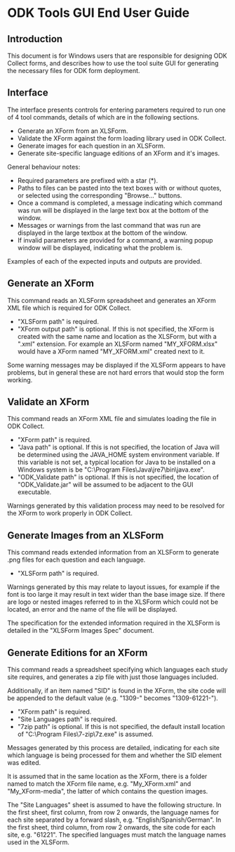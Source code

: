 # ODK Tools GUI End User Guide


## Introduction
This document is for Windows users that are responsible for designing ODK 
Collect forms, and describes how to use the tool suite GUI for generating the
necessary files for ODK form deployment.


## Interface
The interface presents controls for entering parameters required to run one of
4 tool commands, details of which are in the following sections.

- Generate an XForm from an XLSForm.
- Validate the XForm against the form loading library used in ODK Collect.
- Generate images for each question in an XLSForm.
- Generate site-specific language editions of an XForm and it's images.

General behaviour notes:

- Required parameters are prefixed with a star (*).
- Paths to files can be pasted into the text boxes with or without quotes, or
  selected using the corresponding "Browse..." buttons.
- Once a command is completed, a message indicating which command was run will
  be displayed in the large text box at the bottom of the window.
- Messages or warnings from the last command that was run are displayed in the
  large textbox at the bottom of the window.
- If invalid parameters are provided for a command, a warning popup window will
  be displayed, indicating what the problem is.

Examples of each of the expected inputs and outputs are provided.


## Generate an XForm
This command reads an XLSForm spreadsheet and generates an XForm XML file which
is required for ODK Collect.

- "XLSForm path" is required.
- "XForm output path" is optional. If this is not specified, the XForm is
  created with the same name and location as the XLSForm, but with a ".xml"
  extension. For example an XLSForm named "MY_XFORM.xlsx" would have a XForm
  named "MY_XFORM.xml" created next to it.

Some warning messages may be displayed if the XLSForm appears to have problems,
but in general these are not hard errors that would stop the form working.

## Validate an XForm
This command reads an XForm XML file and simulates loading the file in ODK
Collect.

- "XForm path" is required.
- "Java path" is optional. If this is not specified, the location of Java will
  be determined using the JAVA_HOME system environment variable. If this
  variable is not set, a typical location for Java to be installed on a Windows
  system is be "C:\\Program Files\\Java\\jre7\\bin\\java.exe".
- "ODK_Validate path" is optional. If this is not specified, the location of
  "ODK_Validate.jar" will be assumed to be adjacent to the GUI executable.

Warnings generated by this validation process may need to be resolved for the
XForm to work properly in ODK Collect.


## Generate Images from an XLSForm
This command reads extended information from an XLSForm to generate .png files
for each question and each language.

- "XLSForm path" is required.

Warnings generated by this may relate to layout issues, for example if the
font is too large it may result in text wider than the base image size. If
there are logo or nested images referred to in the XLSForm which could not be
located, an error and the name of the file will be displayed.

The specification for the extended information required in the XLSForm is
detailed in the "XLSForm Images Spec" document.


## Generate Editions for an XForm
This command reads a spreadsheet specifying which languages each study site
requires, and generates a zip file with just those languages included.

Additionally, if an item named "SID" is found in the XForm, the site code
will be appended to the default value (e.g. "1309-" becomes "1309-61221-").

- "XForm path" is required.
- "Site Languages path" is required.
- "7zip path" is optional. If this is not specified, the default install
  location of "C:\\Program Files\\7-zip\\7z.exe" is assumed.

Messages generated by this process are detailed, indicating for each site which
language is being processed for them and whether the SID element was edited.

It is assumed that in the same location as the XForm, there is a folder named
to match the XForm file name, e.g. "My_XForm.xml" and "My_XForm-media", the
latter of which contains the question images.

The "Site Languages" sheet is assumed to have the following structure. In the
first sheet, first column, from row 2 onwards, the language names for each
site separated by a forward slash, e.g. "English/Spanish/German". In the first
sheet, third column, from row 2 onwards, the site code for each site, e.g.
"61221". The specified languages must match the language names used in the
XLSForm.
